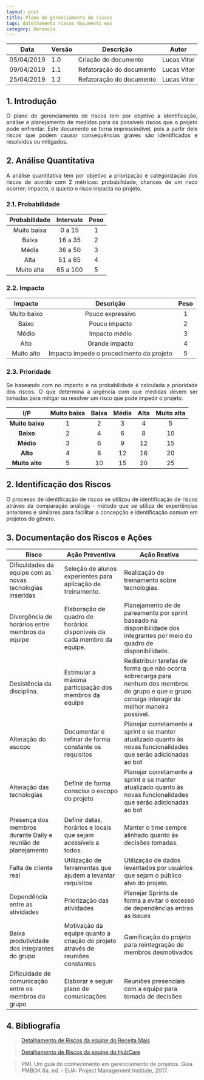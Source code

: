 ```yaml
---
layout: post
title: Plano de gerenciamento de riscos
tags: datelhamento riscos documento eps
category: Gerencia
---
```

|Data   |Versão   |Descrição   |Autor   |
|---|---|---|---|
|05/04/2019   | 1.0  |Criação do documento   | Lucas Vitor |
|09/04/2019   | 1.1  |Refatoração do documento | Lucas Vitor |
|25/04/2019   | 1.2  |Refatoração do documento | Lucas Vitor |


## 1. Introdução

<p align="justify">O plano de gerenciamento de riscos tem por objetivo a identificação, análise e planejamento de medidas para os possíveis riscos que o projeto pode enfrentar. Este documento se torna imprescindível, pois a partir dele riscos que podem causar consequências graves são identificados e resolvidos ou mitigados.</p>
<!--more-->

## 2. Análise Quantitativa

<p align="justify">A análise quantitativa tem por objetivo a priorização e categorização dos riscos de acordo com 2 métricas: probabilidade, chances de um risco ocorrer; impacto, o quanto o risco impacta no projeto.</p>

### 2.1. Probabilidade

|Probabilidade|Intervalo|Peso|
|:-:|:-:|:-:|
|Muito baixa|0 a 15|1|
|Baixa|16 a 35|2|
|Média|36 a 50|3|
|Alta|51 a 65|4|
|Muito alta|65 a 100|5|

### 2.2. Impacto

|Impacto|Descrição|Peso|
|:-:|:-:|:-:|
|Muito baixo|Pouco expressivo|1|
|Baixo|Pouco impacto|2|
|Médio|Impacto médio|3|
|Alto|Grande impacto|4|
|Muito alto|Impacto impede o procedimento do projeto|5|

### 2.3. Prioridade

<p align="justify">Se baseando com no impacto e na probabilidade é calculada a prioridade dos riscos. O que determina a urgência com que medidas devem ser tomadas para mitigar ou resolver um risco que pode impedir o projeto.</p>

|I/P|Muito baixa|Baixa|Média|Alta|Muito alta|
|:-:|:-:|:-:|:-:|:-:|:-:|
|**Muito baixo**|1|2|3|4|5|
|**Baixo**|2|4|6|8|10|
|**Médio**|3|6|9|12|15|
|**Alto**|4|8|12|16|20|
|**Muito alto**|5|10|15|20|25|

## 2. Identificação dos Riscos

<p align="justify">O processo de identificação de riscos se utilizou de identificação de riscos atráves da comparação análoga - método que se utiliza de experiências anteriores e similares para facilitar a concepção e identificação comum em projetos do gênero. </p>

## 3. Documentação dos Riscos e Ações

| Risco  | Ação Preventiva  | Ação Reativa  |
|---|---|---|
| Dificuldades da equipe com as novas tecnologias inseridas  |Seleção de alunos experientes para aplicação de treinamento.   |Realização de treinamento sobre tecnologias.   |
|Divergência de horários entre membros da equipe   |Elaboração de quadro de horários disponíveis da cada membro da equipe.   |Planejamento de de pareamento por sprint baseado na disponibilidade dos integrantes por meio do quadro de disponibilidade.   |
|Desistência da disciplina.   |Estimular a máxima participação dos membros da equipe   |Redistribuir tarefas de forma que não ocorra sobrecarga para nenhum dos membros do grupo e que o grupo consiga interagir da melhor maneira possível.   |
|Alteração do escopo   |Documentar e refinar de forma constante os requisitos   |Planejar corretamente a sprint e se manter atualizado quanto às novas funcionalidades que serão adicionadas ao bot   |
|Alteração das tecnologias   |Definir de forma conscisa o escopo do projeto   |Planejar corretamente a sprint e se manter atualizado quanto às novas funcionalidades que serão adicionadas ao bot   |
|Presença dos membros durante Daily e reunião de planejamento   |Definir datas, horários e locais que sejam acessíveis a todos.   |Manter o time sempre alinhado quanto às decisões tomadas.   |
| Falta de cliente real  |Utilização de ferramentas que ajudem a levantar requisitos   |Utilização de dados levantados por usuários que sejam o público alvo do projeto.   |
|Dependência entre as atividades  |Priorização das atividades  |Planejar Sprints de forma a evitar o excesso de dependências entras as issues   |
|Baixa produtividade dos integrantes do grupo |Motivação  da equipe quanto a criação do projeto através de reuniões constantes |Gamificação do projeto para reintegração de membros desmotivados |
|Dificuldade de comunicação entre os membros do grupo |Elaborar e seguir plano de comunicações |Reuniões presenciais com a equipe para tomada de decisões |

## 4. Bibliografia

> [Detalhamento de Riscos da equipe do Receita Mais](https://github.com/fga-eps-mds/2017.2-Receita-Mais/wiki/Detalhamento-dos-Riscos)

> [Detalhamento de Riscos da equipe do HubCare](https://github.com/fga-eps-mds/2019.1-hubcare-docs/tree/master/docs/project-risk-management/risk-management-list)

> PMI. Um guia do conhecimento em gerenciamento de projetos. Guia PMBOK 6a. ed. - EUA: Project Management Institute, 2017.